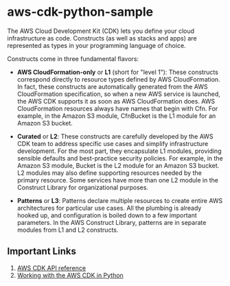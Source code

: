 # aws-cdk-python-sample

The AWS Cloud Development Kit (CDK) lets you define your cloud infrastructure as code. Constructs (as well as stacks and apps) are represented as types in your programming language of choice.

Constructs come in three fundamental flavors:

* **AWS CloudFormation-only** or **L1** (short for "level 1"): These constructs correspond directly to resource types defined by AWS CloudFormation. In fact, these constructs are automatically generated from the AWS CloudFormation specification, so when a new AWS service is launched, the AWS CDK supports it as soon as AWS CloudFormation does.
AWS CloudFormation resources always have names that begin with Cfn. For example, in the Amazon S3 module, CfnBucket is the L1 module for an Amazon S3 bucket.

* **Curated** or **L2**: These constructs are carefully developed by the AWS CDK team to address specific use cases and simplify infrastructure development. For the most part, they encapsulate L1 modules, providing sensible defaults and best-practice security policies. For example, in the Amazon S3 module, Bucket is the L2 module for an Amazon S3 bucket.
L2 modules may also define supporting resources needed by the primary resource. Some services have more than one L2 module in the Construct Library for organizational purposes.

* **Patterns** or **L3**: Patterns declare multiple resources to create entire AWS architectures for particular use cases. All the plumbing is already hooked up, and configuration is boiled down to a few important parameters. In the AWS Construct Library, patterns are in separate modules from L1 and L2 constructs.


## Important Links
1. [AWS CDK API reference](https://docs.aws.amazon.com/cdk/api/latest/docs/aws-construct-library.html)
2. [Working with the AWS CDK in Python](https://docs.aws.amazon.com/cdk/latest/guide/work-with-cdk-python.html)
